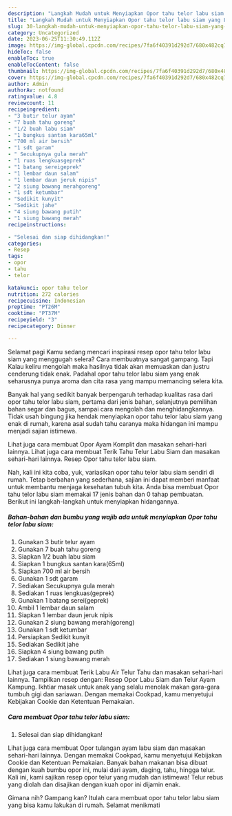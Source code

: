 ```yaml
---
description: "Langkah Mudah untuk Menyiapkan Opor tahu telor labu siam yang Lezat"
title: "Langkah Mudah untuk Menyiapkan Opor tahu telor labu siam yang Lezat"
slug: 30-langkah-mudah-untuk-menyiapkan-opor-tahu-telor-labu-siam-yang-lezat
category: Uncategorized
date: 2023-06-25T11:30:49.112Z
image: https://img-global.cpcdn.com/recipes/7fa6f40391d292d7/680x482cq70/opor-tahu-telor-labu-siam-foto-resep-utama.jpg
hideToc: false
enableToc: true
enableTocContent: false
thumbnail: https://img-global.cpcdn.com/recipes/7fa6f40391d292d7/680x482cq70/opor-tahu-telor-labu-siam-foto-resep-utama.jpg
cover: https://img-global.cpcdn.com/recipes/7fa6f40391d292d7/680x482cq70/opor-tahu-telor-labu-siam-foto-resep-utama.jpg
author: Admin
authorAv: notfound
ratingvalue: 4.8
reviewcount: 11
recipeingredient:
- "3 butir telur ayam"
- "7 buah tahu goreng"
- "1/2 buah labu siam"
- "1 bungkus santan kara65ml"
- "700 ml air bersih"
- "1 sdt garam"
- " Secukupnya gula merah"
- "1 ruas lengkuasgeprek"
- "1 batang sereigeprek"
- "1 lembar daun salam"
- "1 lembar daun jeruk nipis"
- "2 siung bawang merahgoreng"
- "1 sdt ketumbar"
- "Sedikit kunyit"
- "Sedikit jahe"
- "4 siung bawang putih"
- "1 siung bawang merah"
recipeinstructions:

- "Selesai dan siap dihidangkan!"
categories:
- Resep
tags:
- opor
- tahu
- telor

katakunci: opor tahu telor 
nutrition: 272 calories
recipecuisine: Indonesian
preptime: "PT26M"
cooktime: "PT37M"
recipeyield: "3"
recipecategory: Dinner

---
```



Selamat pagi Kamu sedang mencari inspirasi resep opor tahu telor labu siam yang menggugah selera? Cara membuatnya sangat gampang. Tapi Kalau keliru mengolah maka hasilnya tidak akan memuaskan dan justru cenderung tidak enak. Padahal opor tahu telor labu siam yang enak seharusnya punya aroma dan cita rasa yang mampu memancing selera kita.


Banyak hal yang sedikit banyak berpengaruh terhadap kualitas rasa dari opor tahu telor labu siam, pertama dari jenis bahan, selanjutnya pemilihan bahan segar dan bagus, sampai cara mengolah dan menghidangkannya. Tidak usah bingung jika hendak menyiapkan opor tahu telor labu siam yang enak di rumah, karena asal sudah tahu caranya maka hidangan ini mampu menjadi sajian istimewa.

Lihat juga cara membuat Opor Ayam Komplit dan masakan sehari-hari lainnya. Lihat juga cara membuat Terik Tahu Telur Labu Siam dan masakan sehari-hari lainnya. Resep Opor tahu telor labu siam.


Nah, kali ini kita coba, yuk, variasikan opor tahu telor labu siam sendiri di rumah. Tetap berbahan yang sederhana, sajian ini dapat memberi manfaat untuk membantu menjaga kesehatan tubuh kita. Anda bisa membuat Opor tahu telor labu siam memakai 17 jenis bahan dan 0 tahap pembuatan. Berikut ini langkah-langkah untuk menyiapkan hidangannya.

<!--inarticleads1-->

##### Bahan-bahan dan bumbu yang wajib ada untuk menyiapkan Opor tahu telor labu siam:

1. Gunakan 3 butir telur ayam
1. Gunakan 7 buah tahu goreng
1. Siapkan 1/2 buah labu siam
1. Siapkan 1 bungkus santan kara(65ml)
1. Siapkan 700 ml air bersih
1. Gunakan 1 sdt garam
1. Sediakan  Secukupnya gula merah
1. Sediakan 1 ruas lengkuas(geprek)
1. Gunakan 1 batang serei(geprek)
1. Ambil 1 lembar daun salam
1. Siapkan 1 lembar daun jeruk nipis
1. Gunakan 2 siung bawang merah(goreng)
1. Gunakan 1 sdt ketumbar
1. Persiapkan Sedikit kunyit
1. Sediakan Sedikit jahe
1. Siapkan 4 siung bawang putih
1. Sediakan 1 siung bawang merah


Lihat juga cara membuat Terik Labu Air Telur Tahu dan masakan sehari-hari lainnya. Tampilkan resep dengan: Resep Opor Labu Siam dan Telur Ayam Kampung. Ikhtiar masak untuk anak yang selalu menolak makan gara-gara tumbuh gigi dan sariawan. Dengan memakai Cookpad, kamu menyetujui Kebijakan Cookie dan Ketentuan Pemakaian. 

<!--inarticleads2-->

##### Cara membuat Opor tahu telor labu siam:


1. Selesai dan siap dihidangkan!

Lihat juga cara membuat Opor tulangan ayam labu siam dan masakan sehari-hari lainnya. Dengan memakai Cookpad, kamu menyetujui Kebijakan Cookie dan Ketentuan Pemakaian. Banyak bahan makanan bisa dibuat dengan kuah bumbu opor ini, mulai dari ayam, daging, tahu, hingga telur. Kali ini, kami sajikan resep opor telur yang mudah dan istimewa! Telur rebus yang diolah dan disajikan dengan kuah opor ini dijamin enak. 

Gimana nih? Gampang kan? Itulah cara membuat opor tahu telor labu siam yang bisa kamu lakukan di rumah. Selamat menikmati
